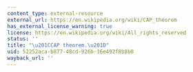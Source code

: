 ```yaml
---
content_type: external-resource
external_url: https://en.wikipedia.org/wiki/CAP_theorem
has_external_license_warning: true
license: https://en.wikipedia.org/wiki/All_rights_reserved
status: ''
title: "\u201CCAP theorem.\u201D"
uid: 52252aca-b877-48cd-926b-16e492f8b8b0
wayback_url: ''
---
```

